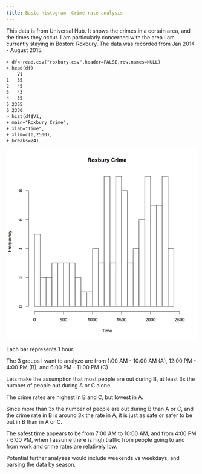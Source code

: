 ```yaml
---
title: Basic histogram- Crime rate analysis
---
```


This data is from Universal Hub. It shows the crimes in a certain area, and the times they occur. I am particularly concerned with the area I am currently staying in Boston: Roxbury. The data was recorded from Jan 2014 - August 2015.

	> df<-read.csv("roxbury.csv",header=FALSE,row.names=NULL)
	> head(df)
	    V1
	1   55
	2   45
	3   43
	4   35
	5 2355
	6 2330
	> hist(df$V1,
	+ main="Roxbury Crime",
	+ xlab="Time",
	+ xlim=c(0,2500),
	+ breaks=24)

![Histogram](/images/roxbury.png)

Each bar represents 1 hour.

The 3 groups I want to analyze are from 1:00 AM - 10:00 AM (A), 12:00 PM - 4:00 PM (B), and 6:00 PM - 11:00 PM (C).

Lets make the assumption that most people are out during B, at least 3x the number of people out during A or C alone.

The crime rates are highest in B and C, but lowest in A.

Since more than 3x the number of people are out during B than A or C, and the crime rate in B is around 3x the rate in A, it is just as safe or safer to be out in B than in A or C.

The safest time appears to be from 7:00 AM to 10:00 AM, and from 4:00 PM - 6:00 PM, when I assume there is high traffic from people going to and from work and crime rates are relatively low.

Potential further analyses would include weekends vs weekdays, and parsing the data by season.